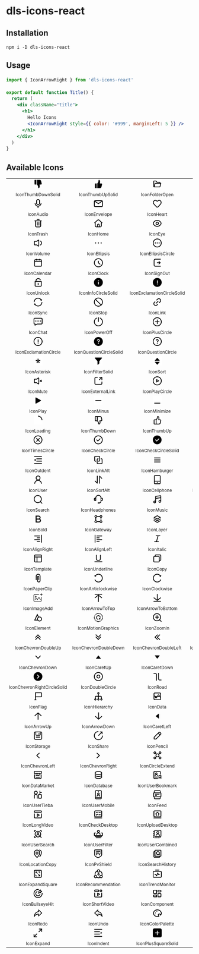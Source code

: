 # dls-icons-react

## Installation

```shell
npm i -D dls-icons-react
```

## Usage

```jsx
import { IconArrowRight } from 'dls-icons-react'

export default function Title() {
  return (
    <div className="title">
      <h1>
        Hello Icons
        <IconArrowRight style={{ color: '#999', marginLeft: 5 }} />
      </h1>
    </div>
  )
}
```

## Available Icons

<table><tbody><tr><td align="center"><img src="../../svg/thumb-down-solid.svg" height="24"/><br/><sub>IconThumbDownSolid</sub></td><td align="center"><img src="../../svg/thumb-up-solid.svg" height="24"/><br/><sub>IconThumbUpSolid</sub></td><td align="center"><img src="../../svg/folder-open.svg" height="24"/><br/><sub>IconFolderOpen</sub></td><td align="center"><img src="../../svg/folder.svg" height="24"/><br/><sub>IconFolder</sub></td><td align="center"><img src="../../svg/bullseye.svg" height="24"/><br/><sub>IconBullseye</sub></td></tr><tr><td align="center"><img src="../../svg/audio.svg" height="24"/><br/><sub>IconAudio</sub></td><td align="center"><img src="../../svg/envelope.svg" height="24"/><br/><sub>IconEnvelope</sub></td><td align="center"><img src="../../svg/heart.svg" height="24"/><br/><sub>IconHeart</sub></td><td align="center"><img src="../../svg/location.svg" height="24"/><br/><sub>IconLocation</sub></td><td align="center"><img src="../../svg/image.svg" height="24"/><br/><sub>IconImage</sub></td></tr><tr><td align="center"><img src="../../svg/trash.svg" height="24"/><br/><sub>IconTrash</sub></td><td align="center"><img src="../../svg/home.svg" height="24"/><br/><sub>IconHome</sub></td><td align="center"><img src="../../svg/eye.svg" height="24"/><br/><sub>IconEye</sub></td><td align="center"><img src="../../svg/lock.svg" height="24"/><br/><sub>IconLock</sub></td><td align="center"><img src="../../svg/file.svg" height="24"/><br/><sub>IconFile</sub></td></tr><tr><td align="center"><img src="../../svg/volume.svg" height="24"/><br/><sub>IconVolume</sub></td><td align="center"><img src="../../svg/ellipsis.svg" height="24"/><br/><sub>IconEllipsis</sub></td><td align="center"><img src="../../svg/ellipsis-circle.svg" height="24"/><br/><sub>IconEllipsisCircle</sub></td><td align="center"><img src="../../svg/desktop.svg" height="24"/><br/><sub>IconDesktop</sub></td><td align="center"><img src="../../svg/camera.svg" height="24"/><br/><sub>IconCamera</sub></td></tr><tr><td align="center"><img src="../../svg/calendar.svg" height="24"/><br/><sub>IconCalendar</sub></td><td align="center"><img src="../../svg/clock.svg" height="24"/><br/><sub>IconClock</sub></td><td align="center"><img src="../../svg/sign-out.svg" height="24"/><br/><sub>IconSignOut</sub></td><td align="center"><img src="../../svg/eye-slash.svg" height="24"/><br/><sub>IconEyeSlash</sub></td><td align="center"><img src="../../svg/menu.svg" height="24"/><br/><sub>IconMenu</sub></td></tr><tr><td align="center"><img src="../../svg/unlock.svg" height="24"/><br/><sub>IconUnlock</sub></td><td align="center"><img src="../../svg/info-circle-solid.svg" height="24"/><br/><sub>IconInfoCircleSolid</sub></td><td align="center"><img src="../../svg/exclamation-circle-solid.svg" height="24"/><br/><sub>IconExclamationCircleSolid</sub></td><td align="center"><img src="../../svg/info-circle.svg" height="24"/><br/><sub>IconInfoCircle</sub></td><td align="center"><img src="../../svg/settings.svg" height="24"/><br/><sub>IconSettings</sub></td></tr><tr><td align="center"><img src="../../svg/sync.svg" height="24"/><br/><sub>IconSync</sub></td><td align="center"><img src="../../svg/stop.svg" height="24"/><br/><sub>IconStop</sub></td><td align="center"><img src="../../svg/link.svg" height="24"/><br/><sub>IconLink</sub></td><td align="center"><img src="../../svg/scan.svg" height="24"/><br/><sub>IconScan</sub></td><td align="center"><img src="../../svg/heart-cancel.svg" height="24"/><br/><sub>IconHeartCancel</sub></td></tr><tr><td align="center"><img src="../../svg/chat.svg" height="24"/><br/><sub>IconChat</sub></td><td align="center"><img src="../../svg/power-off.svg" height="24"/><br/><sub>IconPowerOff</sub></td><td align="center"><img src="../../svg/plus-circle.svg" height="24"/><br/><sub>IconPlusCircle</sub></td><td align="center"><img src="../../svg/minus-circle.svg" height="24"/><br/><sub>IconMinusCircle</sub></td><td align="center"><img src="../../svg/cny-circle.svg" height="24"/><br/><sub>IconCnyCircle</sub></td></tr><tr><td align="center"><img src="../../svg/exclamation-circle.svg" height="24"/><br/><sub>IconExclamationCircle</sub></td><td align="center"><img src="../../svg/question-circle-solid.svg" height="24"/><br/><sub>IconQuestionCircleSolid</sub></td><td align="center"><img src="../../svg/question-circle.svg" height="24"/><br/><sub>IconQuestionCircle</sub></td><td align="center"><img src="../../svg/download.svg" height="24"/><br/><sub>IconDownload</sub></td><td align="center"><img src="../../svg/check.svg" height="24"/><br/><sub>IconCheck</sub></td></tr><tr><td align="center"><img src="../../svg/asterisk.svg" height="24"/><br/><sub>IconAsterisk</sub></td><td align="center"><img src="../../svg/filter-solid.svg" height="24"/><br/><sub>IconFilterSolid</sub></td><td align="center"><img src="../../svg/sort.svg" height="24"/><br/><sub>IconSort</sub></td><td align="center"><img src="../../svg/star.svg" height="24"/><br/><sub>IconStar</sub></td><td align="center"><img src="../../svg/star-solid.svg" height="24"/><br/><sub>IconStarSolid</sub></td></tr><tr><td align="center"><img src="../../svg/mute.svg" height="24"/><br/><sub>IconMute</sub></td><td align="center"><img src="../../svg/external-link.svg" height="24"/><br/><sub>IconExternalLink</sub></td><td align="center"><img src="../../svg/play-circle.svg" height="24"/><br/><sub>IconPlayCircle</sub></td><td align="center"><img src="../../svg/pause-circle.svg" height="24"/><br/><sub>IconPauseCircle</sub></td><td align="center"><img src="../../svg/pause.svg" height="24"/><br/><sub>IconPause</sub></td></tr><tr><td align="center"><img src="../../svg/play.svg" height="24"/><br/><sub>IconPlay</sub></td><td align="center"><img src="../../svg/minus.svg" height="24"/><br/><sub>IconMinus</sub></td><td align="center"><img src="../../svg/minimize.svg" height="24"/><br/><sub>IconMinimize</sub></td><td align="center"><img src="../../svg/plus.svg" height="24"/><br/><sub>IconPlus</sub></td><td align="center"><img src="../../svg/times.svg" height="24"/><br/><sub>IconTimes</sub></td></tr><tr><td align="center"><img src="../../svg/loading.svg" height="24"/><br/><sub>IconLoading</sub></td><td align="center"><img src="../../svg/thumb-down.svg" height="24"/><br/><sub>IconThumbDown</sub></td><td align="center"><img src="../../svg/thumb-up.svg" height="24"/><br/><sub>IconThumbUp</sub></td><td align="center"><img src="../../svg/tag.svg" height="24"/><br/><sub>IconTag</sub></td><td align="center"><img src="../../svg/times-circle-solid.svg" height="24"/><br/><sub>IconTimesCircleSolid</sub></td></tr><tr><td align="center"><img src="../../svg/times-circle.svg" height="24"/><br/><sub>IconTimesCircle</sub></td><td align="center"><img src="../../svg/check-circle.svg" height="24"/><br/><sub>IconCheckCircle</sub></td><td align="center"><img src="../../svg/check-circle-solid.svg" height="24"/><br/><sub>IconCheckCircleSolid</sub></td><td align="center"><img src="../../svg/user-circle.svg" height="24"/><br/><sub>IconUserCircle</sub></td><td align="center"><img src="../../svg/filter.svg" height="24"/><br/><sub>IconFilter</sub></td></tr><tr><td align="center"><img src="../../svg/outdent.svg" height="24"/><br/><sub>IconOutdent</sub></td><td align="center"><img src="../../svg/link-alt.svg" height="24"/><br/><sub>IconLinkAlt</sub></td><td align="center"><img src="../../svg/hamburger.svg" height="24"/><br/><sub>IconHamburger</sub></td><td align="center"><img src="../../svg/file-add.svg" height="24"/><br/><sub>IconFileAdd</sub></td><td align="center"><img src="../../svg/upload.svg" height="24"/><br/><sub>IconUpload</sub></td></tr><tr><td align="center"><img src="../../svg/user.svg" height="24"/><br/><sub>IconUser</sub></td><td align="center"><img src="../../svg/sort-alt.svg" height="24"/><br/><sub>IconSortAlt</sub></td><td align="center"><img src="../../svg/cellphone.svg" height="24"/><br/><sub>IconCellphone</sub></td><td align="center"><img src="../../svg/check-square-solid.svg" height="24"/><br/><sub>IconCheckSquareSolid</sub></td><td align="center"><img src="../../svg/check-square.svg" height="24"/><br/><sub>IconCheckSquare</sub></td></tr><tr><td align="center"><img src="../../svg/search.svg" height="24"/><br/><sub>IconSearch</sub></td><td align="center"><img src="../../svg/headphones.svg" height="24"/><br/><sub>IconHeadphones</sub></td><td align="center"><img src="../../svg/music.svg" height="24"/><br/><sub>IconMusic</sub></td><td align="center"><img src="../../svg/crop.svg" height="24"/><br/><sub>IconCrop</sub></td><td align="center"><img src="../../svg/edit.svg" height="24"/><br/><sub>IconEdit</sub></td></tr><tr><td align="center"><img src="../../svg/bold.svg" height="24"/><br/><sub>IconBold</sub></td><td align="center"><img src="../../svg/gateway.svg" height="24"/><br/><sub>IconGateway</sub></td><td align="center"><img src="../../svg/layer.svg" height="24"/><br/><sub>IconLayer</sub></td><td align="center"><img src="../../svg/text-square.svg" height="24"/><br/><sub>IconTextSquare</sub></td><td align="center"><img src="../../svg/align-center.svg" height="24"/><br/><sub>IconAlignCenter</sub></td></tr><tr><td align="center"><img src="../../svg/align-right.svg" height="24"/><br/><sub>IconAlignRight</sub></td><td align="center"><img src="../../svg/align-left.svg" height="24"/><br/><sub>IconAlignLeft</sub></td><td align="center"><img src="../../svg/italic.svg" height="24"/><br/><sub>IconItalic</sub></td><td align="center"><img src="../../svg/strikethrough.svg" height="24"/><br/><sub>IconStrikethrough</sub></td><td align="center"><img src="../../svg/intelligence.svg" height="24"/><br/><sub>IconIntelligence</sub></td></tr><tr><td align="center"><img src="../../svg/template.svg" height="24"/><br/><sub>IconTemplate</sub></td><td align="center"><img src="../../svg/underline.svg" height="24"/><br/><sub>IconUnderline</sub></td><td align="center"><img src="../../svg/copy.svg" height="24"/><br/><sub>IconCopy</sub></td><td align="center"><img src="../../svg/cut.svg" height="24"/><br/><sub>IconCut</sub></td><td align="center"><img src="../../svg/video.svg" height="24"/><br/><sub>IconVideo</sub></td></tr><tr><td align="center"><img src="../../svg/paper-clip.svg" height="24"/><br/><sub>IconPaperClip</sub></td><td align="center"><img src="../../svg/anticlockwise.svg" height="24"/><br/><sub>IconAnticlockwise</sub></td><td align="center"><img src="../../svg/clockwise.svg" height="24"/><br/><sub>IconClockwise</sub></td><td align="center"><img src="../../svg/file-edit.svg" height="24"/><br/><sub>IconFileEdit</sub></td><td align="center"><img src="../../svg/video-add.svg" height="24"/><br/><sub>IconVideoAdd</sub></td></tr><tr><td align="center"><img src="../../svg/image-add.svg" height="24"/><br/><sub>IconImageAdd</sub></td><td align="center"><img src="../../svg/arrow-to-top.svg" height="24"/><br/><sub>IconArrowToTop</sub></td><td align="center"><img src="../../svg/arrow-to-bottom.svg" height="24"/><br/><sub>IconArrowToBottom</sub></td><td align="center"><img src="../../svg/zoom-out.svg" height="24"/><br/><sub>IconZoomOut</sub></td><td align="center"><img src="../../svg/background.svg" height="24"/><br/><sub>IconBackground</sub></td></tr><tr><td align="center"><img src="../../svg/element.svg" height="24"/><br/><sub>IconElement</sub></td><td align="center"><img src="../../svg/motion-graphics.svg" height="24"/><br/><sub>IconMotionGraphics</sub></td><td align="center"><img src="../../svg/zoom-in.svg" height="24"/><br/><sub>IconZoomIn</sub></td><td align="center"><img src="../../svg/arrow-right.svg" height="24"/><br/><sub>IconArrowRight</sub></td><td align="center"><img src="../../svg/arrow-left.svg" height="24"/><br/><sub>IconArrowLeft</sub></td></tr><tr><td align="center"><img src="../../svg/chevron-double-up.svg" height="24"/><br/><sub>IconChevronDoubleUp</sub></td><td align="center"><img src="../../svg/chevron-double-down.svg" height="24"/><br/><sub>IconChevronDoubleDown</sub></td><td align="center"><img src="../../svg/chevron-double-left.svg" height="24"/><br/><sub>IconChevronDoubleLeft</sub></td><td align="center"><img src="../../svg/chevron-double-right.svg" height="24"/><br/><sub>IconChevronDoubleRight</sub></td><td align="center"><img src="../../svg/chevron-up.svg" height="24"/><br/><sub>IconChevronUp</sub></td></tr><tr><td align="center"><img src="../../svg/chevron-down.svg" height="24"/><br/><sub>IconChevronDown</sub></td><td align="center"><img src="../../svg/caret-up.svg" height="24"/><br/><sub>IconCaretUp</sub></td><td align="center"><img src="../../svg/caret-down.svg" height="24"/><br/><sub>IconCaretDown</sub></td><td align="center"><img src="../../svg/caret-right.svg" height="24"/><br/><sub>IconCaretRight</sub></td><td align="center"><img src="../../svg/chevron-right-circle.svg" height="24"/><br/><sub>IconChevronRightCircle</sub></td></tr><tr><td align="center"><img src="../../svg/chevron-right-circle-solid.svg" height="24"/><br/><sub>IconChevronRightCircleSolid</sub></td><td align="center"><img src="../../svg/double-circle.svg" height="24"/><br/><sub>IconDoubleCircle</sub></td><td align="center"><img src="../../svg/road.svg" height="24"/><br/><sub>IconRoad</sub></td><td align="center"><img src="../../svg/market.svg" height="24"/><br/><sub>IconMarket</sub></td><td align="center"><img src="../../svg/abstract.svg" height="24"/><br/><sub>IconAbstract</sub></td></tr><tr><td align="center"><img src="../../svg/flag.svg" height="24"/><br/><sub>IconFlag</sub></td><td align="center"><img src="../../svg/hierarchy.svg" height="24"/><br/><sub>IconHierarchy</sub></td><td align="center"><img src="../../svg/data.svg" height="24"/><br/><sub>IconData</sub></td><td align="center"><img src="../../svg/line-chart.svg" height="24"/><br/><sub>IconLineChart</sub></td><td align="center"><img src="../../svg/bar-chart.svg" height="24"/><br/><sub>IconBarChart</sub></td></tr><tr><td align="center"><img src="../../svg/arrow-up.svg" height="24"/><br/><sub>IconArrowUp</sub></td><td align="center"><img src="../../svg/arrow-down.svg" height="24"/><br/><sub>IconArrowDown</sub></td><td align="center"><img src="../../svg/caret-left.svg" height="24"/><br/><sub>IconCaretLeft</sub></td><td align="center"><img src="../../svg/heart-solid.svg" height="24"/><br/><sub>IconHeartSolid</sub></td><td align="center"><img src="../../svg/plus-square.svg" height="24"/><br/><sub>IconPlusSquare</sub></td></tr><tr><td align="center"><img src="../../svg/storage.svg" height="24"/><br/><sub>IconStorage</sub></td><td align="center"><img src="../../svg/share.svg" height="24"/><br/><sub>IconShare</sub></td><td align="center"><img src="../../svg/pencil.svg" height="24"/><br/><sub>IconPencil</sub></td><td align="center"><img src="../../svg/sort-desc.svg" height="24"/><br/><sub>IconSortDesc</sub></td><td align="center"><img src="../../svg/sort-asc.svg" height="24"/><br/><sub>IconSortAsc</sub></td></tr><tr><td align="center"><img src="../../svg/chevron-left.svg" height="24"/><br/><sub>IconChevronLeft</sub></td><td align="center"><img src="../../svg/chevron-right.svg" height="24"/><br/><sub>IconChevronRight</sub></td><td align="center"><img src="../../svg/circle-extend.svg" height="24"/><br/><sub>IconCircleExtend</sub></td><td align="center"><img src="../../svg/book.svg" height="24"/><br/><sub>IconBook</sub></td><td align="center"><img src="../../svg/user-sync.svg" height="24"/><br/><sub>IconUserSync</sub></td></tr><tr><td align="center"><img src="../../svg/data-market.svg" height="24"/><br/><sub>IconDataMarket</sub></td><td align="center"><img src="../../svg/database.svg" height="24"/><br/><sub>IconDatabase</sub></td><td align="center"><img src="../../svg/user-bookmark.svg" height="24"/><br/><sub>IconUserBookmark</sub></td><td align="center"><img src="../../svg/bar-chart-alt.svg" height="24"/><br/><sub>IconBarChartAlt</sub></td><td align="center"><img src="../../svg/square-rotation.svg" height="24"/><br/><sub>IconSquareRotation</sub></td></tr><tr><td align="center"><img src="../../svg/user-tieba.svg" height="24"/><br/><sub>IconUserTieba</sub></td><td align="center"><img src="../../svg/user-mobile.svg" height="24"/><br/><sub>IconUserMobile</sub></td><td align="center"><img src="../../svg/feed.svg" height="24"/><br/><sub>IconFeed</sub></td><td align="center"><img src="../../svg/compass.svg" height="24"/><br/><sub>IconCompass</sub></td><td align="center"><img src="../../svg/mobile-app.svg" height="24"/><br/><sub>IconMobileApp</sub></td></tr><tr><td align="center"><img src="../../svg/long-video.svg" height="24"/><br/><sub>IconLongVideo</sub></td><td align="center"><img src="../../svg/check-desktop.svg" height="24"/><br/><sub>IconCheckDesktop</sub></td><td align="center"><img src="../../svg/upload-desktop.svg" height="24"/><br/><sub>IconUploadDesktop</sub></td><td align="center"><img src="../../svg/user-label.svg" height="24"/><br/><sub>IconUserLabel</sub></td><td align="center"><img src="../../svg/search-desktop.svg" height="24"/><br/><sub>IconSearchDesktop</sub></td></tr><tr><td align="center"><img src="../../svg/user-search.svg" height="24"/><br/><sub>IconUserSearch</sub></td><td align="center"><img src="../../svg/user-filter.svg" height="24"/><br/><sub>IconUserFilter</sub></td><td align="center"><img src="../../svg/user-combined.svg" height="24"/><br/><sub>IconUserCombined</sub></td><td align="center"><img src="../../svg/user-intersection.svg" height="24"/><br/><sub>IconUserIntersection</sub></td><td align="center"><img src="../../svg/outstanding.svg" height="24"/><br/><sub>IconOutstanding</sub></td></tr><tr><td align="center"><img src="../../svg/location-copy.svg" height="24"/><br/><sub>IconLocationCopy</sub></td><td align="center"><img src="../../svg/pv-shield.svg" height="24"/><br/><sub>IconPvShield</sub></td><td align="center"><img src="../../svg/search-history.svg" height="24"/><br/><sub>IconSearchHistory</sub></td><td align="center"><img src="../../svg/trend-desktop.svg" height="24"/><br/><sub>IconTrendDesktop</sub></td><td align="center"><img src="../../svg/books-bookmark.svg" height="24"/><br/><sub>IconBooksBookmark</sub></td></tr><tr><td align="center"><img src="../../svg/expand-square.svg" height="24"/><br/><sub>IconExpandSquare</sub></td><td align="center"><img src="../../svg/recommendation.svg" height="24"/><br/><sub>IconRecommendation</sub></td><td align="center"><img src="../../svg/trend-monitor.svg" height="24"/><br/><sub>IconTrendMonitor</sub></td><td align="center"><img src="../../svg/eye-bright.svg" height="24"/><br/><sub>IconEyeBright</sub></td><td align="center"><img src="../../svg/whirlpool.svg" height="24"/><br/><sub>IconWhirlpool</sub></td></tr><tr><td align="center"><img src="../../svg/bullseye-hit.svg" height="24"/><br/><sub>IconBullseyeHit</sub></td><td align="center"><img src="../../svg/short-video.svg" height="24"/><br/><sub>IconShortVideo</sub></td><td align="center"><img src="../../svg/component.svg" height="24"/><br/><sub>IconComponent</sub></td><td align="center"><img src="../../svg/puzzle-piece.svg" height="24"/><br/><sub>IconPuzzlePiece</sub></td><td align="center"><img src="../../svg/attribute.svg" height="24"/><br/><sub>IconAttribute</sub></td></tr><tr><td align="center"><img src="../../svg/redo.svg" height="24"/><br/><sub>IconRedo</sub></td><td align="center"><img src="../../svg/undo.svg" height="24"/><br/><sub>IconUndo</sub></td><td align="center"><img src="../../svg/color-palette.svg" height="24"/><br/><sub>IconColorPalette</sub></td><td align="center"><img src="../../svg/one-to-one.svg" height="24"/><br/><sub>IconOneToOne</sub></td><td align="center"><img src="../../svg/shrink.svg" height="24"/><br/><sub>IconShrink</sub></td></tr><tr><td align="center"><img src="../../svg/expand.svg" height="24"/><br/><sub>IconExpand</sub></td><td align="center"><img src="../../svg/indent.svg" height="24"/><br/><sub>IconIndent</sub></td><td align="center"><img src="../../svg/plus-square-solid.svg" height="24"/><br/><sub>IconPlusSquareSolid</sub></td><td align="center"><img src="../../svg/report.svg" height="24"/><br/><sub>IconReport</sub></td><td align="center"><img src="../../svg/report-check.svg" height="24"/><br/><sub>IconReportCheck</sub></td></tr></tbody></table>
